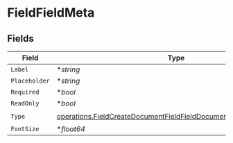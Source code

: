 # FieldFieldMeta


## Fields

| Field                                                                                                                                                    | Type                                                                                                                                                     | Required                                                                                                                                                 | Description                                                                                                                                              |
| -------------------------------------------------------------------------------------------------------------------------------------------------------- | -------------------------------------------------------------------------------------------------------------------------------------------------------- | -------------------------------------------------------------------------------------------------------------------------------------------------------- | -------------------------------------------------------------------------------------------------------------------------------------------------------- |
| `Label`                                                                                                                                                  | **string*                                                                                                                                                | :heavy_minus_sign:                                                                                                                                       | N/A                                                                                                                                                      |
| `Placeholder`                                                                                                                                            | **string*                                                                                                                                                | :heavy_minus_sign:                                                                                                                                       | N/A                                                                                                                                                      |
| `Required`                                                                                                                                               | **bool*                                                                                                                                                  | :heavy_minus_sign:                                                                                                                                       | N/A                                                                                                                                                      |
| `ReadOnly`                                                                                                                                               | **bool*                                                                                                                                                  | :heavy_minus_sign:                                                                                                                                       | N/A                                                                                                                                                      |
| `Type`                                                                                                                                                   | [operations.FieldCreateDocumentFieldFieldDocumentsFieldsRequestType](../../models/operations/fieldcreatedocumentfieldfielddocumentsfieldsrequesttype.md) | :heavy_check_mark:                                                                                                                                       | N/A                                                                                                                                                      |
| `FontSize`                                                                                                                                               | **float64*                                                                                                                                               | :heavy_minus_sign:                                                                                                                                       | N/A                                                                                                                                                      |